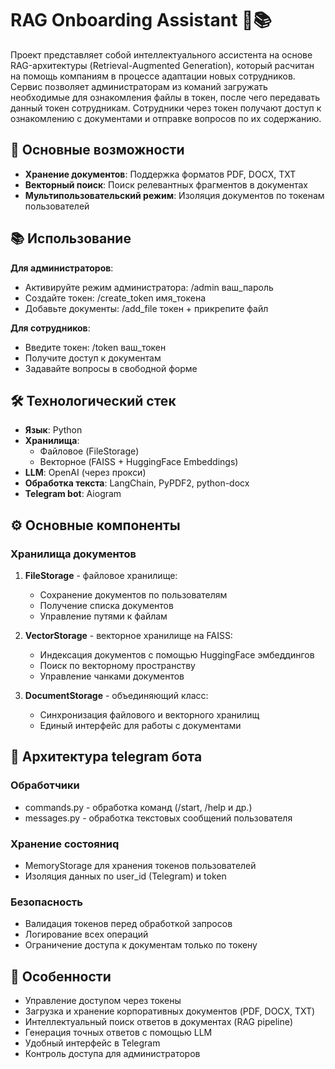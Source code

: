 # RAG Onboarding Assistant 🤖📚

Проект представляет собой интеллектуального ассистента на основе RAG-архитектуры (Retrieval-Augmented Generation), который расчитан на помощь компаниям в процессе адаптации новых сотрудников. Сервис позволяет администраторам из команий загружать необходимые для ознакомления файлы в токен, после чего передавать данный токен сотрудникам. Сотрудники через токен получают доступ к ознакомлению с документами и отправке вопросов по их содержанию.

## 📌 Основные возможности

- **Хранение документов**: Поддержка форматов PDF, DOCX, TXT
- **Векторный поиск**: Поиск релевантных фрагментов в документах
- **Мультипользовательский режим**: Изоляция документов по токенам пользователей

## 📚 Использование

**Для администраторов**:  
- Активируйте режим администратора: /admin ваш_пароль  
- Создайте токен: /create_token имя_токена  
- Добавьте документы: /add_file токен + прикрепите файл  

**Для сотрудников**:
- Введите токен: /token ваш_токен  
- Получите доступ к документам  
- Задавайте вопросы в свободной форме  

## 🛠 Технологический стек

- **Язык**: Python
- **Хранилища**:
  - Файловое (FileStorage)
  - Векторное (FAISS + HuggingFace Embeddings)
- **LLM**: OpenAI (через прокси)
- **Обработка текста**: LangChain, PyPDF2, python-docx
- **Telegram bot**: Aiogram

## ⚙️ Основные компоненты

### Хранилища документов

1. **FileStorage** - файловое хранилище:
   - Сохранение документов по пользователям
   - Получение списка документов
   - Управление путями к файлам

2. **VectorStorage** - векторное хранилище на FAISS:
   - Индексация документов с помощью HuggingFace эмбеддингов
   - Поиск по векторному пространству
   - Управление чанками документов

3. **DocumentStorage** - объединяющий класс:
   - Синхронизация файлового и векторного хранилищ
   - Единый интерфейс для работы с документами
 
## 🤖 Архитектура telegram бота

### **Обработчики**
   - commands.py - обработка команд (/start, /help и др.)
   - messages.py - обработка текстовых сообщений пользователя

### **Хранение состояниq**
   - MemoryStorage для хранения токенов пользователей
   - Изоляция данных по user_id (Telegram) и token

### **Безопасность**
   - Валидация токенов перед обработкой запросов
   - Логирование всех операций
   - Ограничение доступа к документам только по токену

## 🌟 Особенности

- Управление доступом через токены
- Загрузка и хранение корпоративных документов (PDF, DOCX, TXT)
- Интеллектуальный поиск ответов в документах (RAG pipeline)
- Генерация точных ответов с помощью LLM
- Удобный интерфейс в Telegram
- Контроль доступа для администраторов
